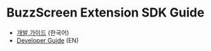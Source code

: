 # BuzzScreen Extension SDK Guide

* [개발 가이드](https://github.com/Buzzvil/buzzscreen-extension-sdk/wiki) (한국어)
* [Developer Guide](https://github.com/Buzzvil/buzzscreen-extension-sdk/wiki/HOME-EN) (EN)
